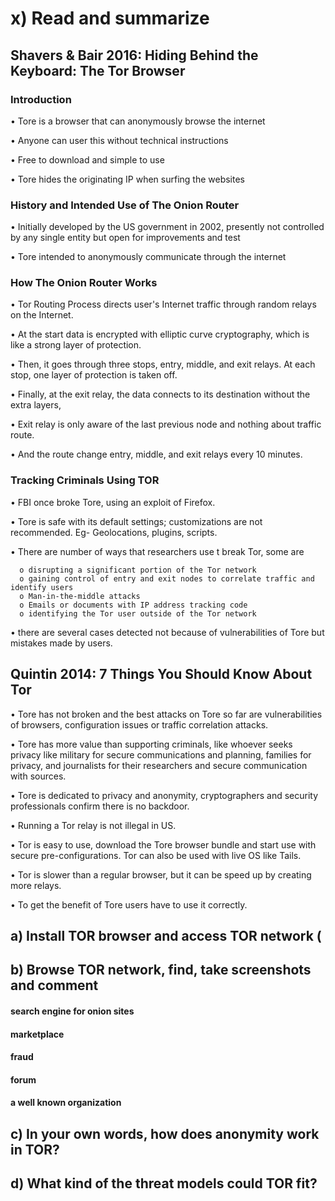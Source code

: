 # x) Read and summarize 

## Shavers & Bair 2016: Hiding Behind the Keyboard: The Tor Browser

### Introduction

•	Tore is a browser that can anonymously browse the internet

•	Anyone can user this without technical instructions

•	Free to download and simple to use 

•	Tore hides the originating IP when surfing the websites

### History and Intended Use of The Onion Router

•	Initially developed by the US government in 2002, presently not controlled by any single entity but open for improvements and test 

•	Tore intended to anonymously communicate through the internet


### How The Onion Router Works

•	Tor Routing Process directs user's Internet traffic through random relays on the Internet.

•	At the start data is encrypted with elliptic curve cryptography, which is like a strong layer of protection.

•	Then, it goes through three stops, entry, middle, and exit relays. At each stop, one layer of protection is taken off. 

•	Finally, at the exit relay, the data connects to its destination without the extra layers,

•	Exit relay is only aware of the last previous node and nothing about traffic route.

•	And the route change entry, middle, and exit relays every 10 minutes.

###  Tracking Criminals Using TOR

•	FBI once broke Tore, using an exploit of Firefox.

•	Tore is safe with its default settings; customizations are not recommended. Eg- Geolocations, plugins, scripts.

•	There are number of ways that researchers use t break Tor, some are 

      o	disrupting a significant portion of the Tor network
      o	gaining control of entry and exit nodes to correlate traffic and identify users
      o	Man-in-the-middle attacks
      o	Emails or documents with IP address tracking code
      o	identifying the Tor user outside of the Tor network
      
•	there are several cases detected not because of vulnerabilities of Tore but mistakes made by users.

## Quintin 2014: 7 Things You Should Know About Tor

•	Tore has not broken and the best attacks on Tore so far are vulnerabilities of browsers, configuration issues or traffic correlation attacks. 

•	Tore has more value than supporting criminals, like whoever seeks privacy like military for secure communications and planning, families for privacy, and journalists for their researchers and secure communication with sources. 

•	Tore is dedicated to privacy and anonymity, cryptographers and security professionals confirm there is no backdoor.

•	Running a Tor relay is not illegal in US.

•	Tor is easy to use, download the Tore browser bundle and start use with secure pre-configurations. Tor can also be used with live OS like Tails.

•	Tor is slower than a regular browser, but it can be speed up by creating more relays.

•	To get the benefit of Tore users have to use it correctly.


## a) Install TOR browser and access TOR network (


## b) Browse TOR network, find, take screenshots and comment

#### search engine for onion sites

#### marketplace

#### fraud

#### forum

#### a well known organization

## c) In your own words, how does anonymity work in TOR? 

## d) What kind of the threat models could TOR fit? 
